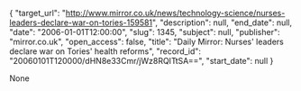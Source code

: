 {
  "target_url": "http://www.mirror.co.uk/news/technology-science/nurses-leaders-declare-war-on-tories-159581", 
  "description": null, 
  "end_date": null, 
  "date": "2006-01-01T12:00:00", 
  "slug": 1345, 
  "subject": null, 
  "publisher": "mirror.co.uk", 
  "open_access": false, 
  "title": "Daily Mirror: Nurses' leaders declare war on Tories' health reforms", 
  "record_id": "20060101T120000/dHN8e33Cmr/jWz8RQITtSA==", 
  "start_date": null
}

None